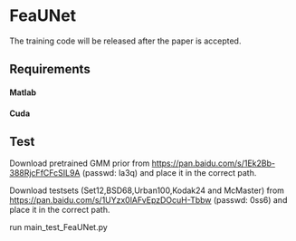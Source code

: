 # FeaUNet
The training code will be released after the paper is accepted.

## Requirements 
#### Matlab
#### Cuda

## Test
Download pretrained GMM prior from https://pan.baidu.com/s/1Ek2Bb-388RjcFfCFcSIL9A (passwd: la3q) and place it in the correct path.

Download testsets (Set12,BSD68,Urban100,Kodak24 and McMaster) from https://pan.baidu.com/s/1UYzx0lAFvEpzDOcuH-Tbbw (passwd: 0ss6) and place it in the correct path.

run main_test_FeaUNet.py
